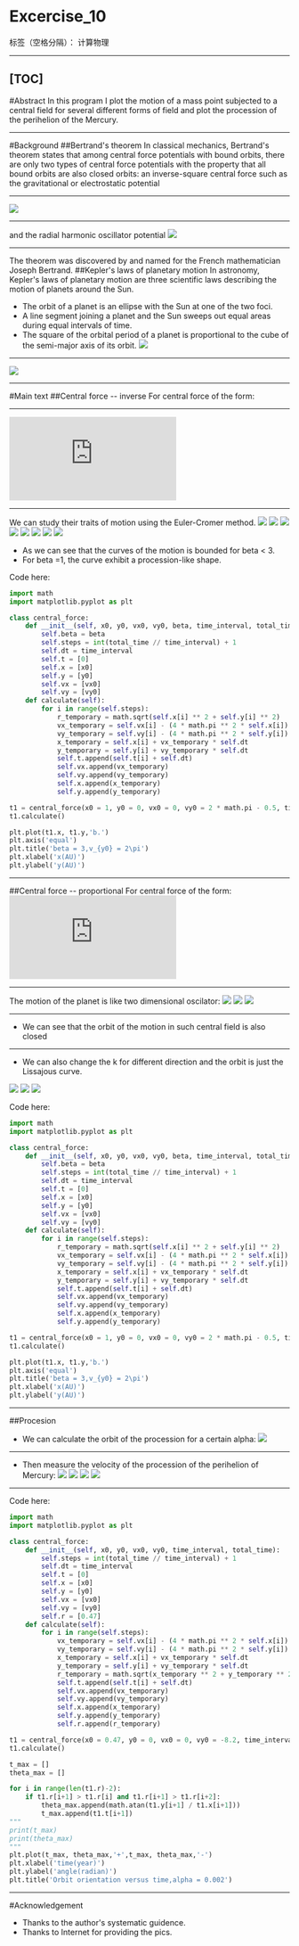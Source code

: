 ﻿# Excercise_10

标签（空格分隔）： 计算物理

---

[TOC]
---
#Abstract
In this program I plot the motion of a mass point subjected to a central field for several different forms of field and plot the procession of the perihelion of the Mercury.

---
#Background
##Bertrand's theorem
In classical mechanics, Bertrand's theorem states that among central force potentials with bound orbits, there are only two types of central force potentials with the property that all bound orbits are also closed orbits: an inverse-square central force such as the gravitational or electrostatic potential

---
![](https://wikimedia.org/api/rest_v1/media/math/render/svg/13cbc1cf1dc0f97d6eab6b78cd9980a8fe0828b4)

---
and the radial harmonic oscillator potential
![](https://wikimedia.org/api/rest_v1/media/math/render/svg/ae9563b1a3d60988b1d67d4919e1aa14862d2dec)

---
The theorem was discovered by and named for the French mathematician Joseph Bertrand.
##Kepler's laws of planetary motion
In astronomy, Kepler's laws of planetary motion are three scientific laws describing the motion of planets around the Sun.

+ The orbit of a planet is an ellipse with the Sun at one of the two foci.
+ A line segment joining a planet and the Sun sweeps out equal areas during equal intervals of time.
+ The square of the orbital period of a planet is proportional to the cube of the semi-major axis of its orbit.
![](https://github.com/Rob1nTian/computationalphysics_N2014301020052/blob/master/Excercise_10/Kepler_laws_diagram.svg.png)

---
![](https://github.com/Rob1nTian/computationalphysics_N2014301020052/blob/master/Excercise_10/kepler2.gif)


---
#Main text
##Central force -- inverse
For central force of the form:

---
![](http://latex.codecogs.com/gif.latex?F_G%3D%5Cfrac%7BGM_E%20M_S%7D%7Br%5E%7B%5Cbeta%7D%7D%2C%5Cbeta%3E1)

---
We can study their traits of motion using the Euler-Cromer method.
![](https://github.com/Rob1nTian/computationalphysics_N2014301020052/blob/master/Excercise_10/2_01.png)
![](https://github.com/Rob1nTian/computationalphysics_N2014301020052/blob/master/Excercise_10/2_5.png)
![](https://github.com/Rob1nTian/computationalphysics_N2014301020052/blob/master/Excercise_10/2_997.png)
![](https://github.com/Rob1nTian/computationalphysics_N2014301020052/blob/master/Excercise_10/1_high_velocity.png)
![](https://github.com/Rob1nTian/computationalphysics_N2014301020052/blob/master/Excercise_10/1_low_velocity.png)
![](https://github.com/Rob1nTian/computationalphysics_N2014301020052/blob/master/Excercise_10/1_starfish.png)
![](https://github.com/Rob1nTian/computationalphysics_N2014301020052/blob/master/Excercise_10/1_sun.png)
![](https://github.com/Rob1nTian/computationalphysics_N2014301020052/blob/master/Excercise_10/3.png)

+ As we can see that the curves of the motion is bounded for beta < 3.
+ For beta =1, the curve exhibit a procession-like shape.

Code here:
```python
import math
import matplotlib.pyplot as plt

class central_force:
    def __init__(self, x0, y0, vx0, vy0, beta, time_interval, total_time):
        self.beta = beta
        self.steps = int(total_time // time_interval) + 1
        self.dt = time_interval
        self.t = [0]
        self.x = [x0]
        self.y = [y0]
        self.vx = [vx0]
        self.vy = [vy0]
    def calculate(self):
        for i in range(self.steps):
            r_temporary = math.sqrt(self.x[i] ** 2 + self.y[i] ** 2)
            vx_temporary = self.vx[i] - (4 * math.pi ** 2 * self.x[i]) / r_temporary ** (self.beta + 1) * self.dt
            vy_temporary = self.vy[i] - (4 * math.pi ** 2 * self.y[i]) / r_temporary ** (self.beta + 1) * self.dt
            x_temporary = self.x[i] + vx_temporary * self.dt
            y_temporary = self.y[i] + vy_temporary * self.dt
            self.t.append(self.t[i] + self.dt)
            self.vx.append(vx_temporary)
            self.vy.append(vy_temporary)
            self.x.append(x_temporary)
            self.y.append(y_temporary)

t1 = central_force(x0 = 1, y0 = 0, vx0 = 0, vy0 = 2 * math.pi - 0.5, time_interval = 0.01, total_time = 100, beta = 3)
t1.calculate()

plt.plot(t1.x, t1.y,'b.')
plt.axis('equal')
plt.title('beta = 3,v_{y0} = 2\pi')
plt.xlabel('x(AU)')
plt.ylabel('y(AU)')
```

---
##Central force -- proportional
 For central force of the form:
 ![](http://latex.codecogs.com/gif.latex?F_G%20%3D%20kr%5E2)
 
 ---
 The motion of the planet is like two dimensional oscilator:
![](https://github.com/Rob1nTian/computationalphysics_N2014301020052/blob/master/Excercise_10/prop_6.png)
![](https://github.com/Rob1nTian/computationalphysics_N2014301020052/blob/master/Excercise_10/prop_20.png)
![](https://github.com/Rob1nTian/computationalphysics_N2014301020052/blob/master/Excercise_10/prop_100.png)

---
+ We can see that the orbit of the motion in such central field is also closed

---
+ We can also change the k for different direction and the orbit is just the Lissajous curve.

![](https://github.com/Rob1nTian/computationalphysics_N2014301020052/blob/master/Excercise_10/prop_1_2.png)
![](https://github.com/Rob1nTian/computationalphysics_N2014301020052/blob/master/Excercise_10/prop_3_2.png)
![](https://github.com/Rob1nTian/computationalphysics_N2014301020052/blob/master/Excercise_10/prop_3_5.png)

Code here:
```python
import math
import matplotlib.pyplot as plt

class central_force:
    def __init__(self, x0, y0, vx0, vy0, beta, time_interval, total_time):
        self.beta = beta
        self.steps = int(total_time // time_interval) + 1
        self.dt = time_interval
        self.t = [0]
        self.x = [x0]
        self.y = [y0]
        self.vx = [vx0]
        self.vy = [vy0]
    def calculate(self):
        for i in range(self.steps):
            r_temporary = math.sqrt(self.x[i] ** 2 + self.y[i] ** 2)
            vx_temporary = self.vx[i] - (4 * math.pi ** 2 * self.x[i]) / r_temporary ** (self.beta + 1) * self.dt
            vy_temporary = self.vy[i] - (4 * math.pi ** 2 * self.y[i]) / r_temporary ** (self.beta + 1) * self.dt
            x_temporary = self.x[i] + vx_temporary * self.dt
            y_temporary = self.y[i] + vy_temporary * self.dt
            self.t.append(self.t[i] + self.dt)
            self.vx.append(vx_temporary)
            self.vy.append(vy_temporary)
            self.x.append(x_temporary)
            self.y.append(y_temporary)

t1 = central_force(x0 = 1, y0 = 0, vx0 = 0, vy0 = 2 * math.pi - 0.5, time_interval = 0.01, total_time = 100, beta = 3)
t1.calculate()

plt.plot(t1.x, t1.y,'b.')
plt.axis('equal')
plt.title('beta = 3,v_{y0} = 2\pi')
plt.xlabel('x(AU)')
plt.ylabel('y(AU)')
```

---
##Procesion
+ We can calculate the orbit of the procession for a certain alpha:
![](https://github.com/Rob1nTian/computationalphysics_N2014301020052/blob/master/Excercise_10/Mercury_orbit.png)

---
+ Then measure the velocity of the procession of the perihelion of Mercury:
![](https://github.com/Rob1nTian/computationalphysics_N2014301020052/blob/master/Excercise_10/procession_1.png)
![](https://github.com/Rob1nTian/computationalphysics_N2014301020052/blob/master/Excercise_10/procession_2.png)
![](https://github.com/Rob1nTian/computationalphysics_N2014301020052/blob/master/Excercise_10/procession_3.png)
![](https://github.com/Rob1nTian/computationalphysics_N2014301020052/blob/master/Excercise_10/procession_4.png)

---

Code here:
```python
import math
import matplotlib.pyplot as plt

class central_force:
    def __init__(self, x0, y0, vx0, vy0, time_interval, total_time):
        self.steps = int(total_time // time_interval) + 1
        self.dt = time_interval
        self.t = [0]
        self.x = [x0]
        self.y = [y0]
        self.vx = [vx0]
        self.vy = [vy0]
        self.r = [0.47]
    def calculate(self):
        for i in range(self.steps):         
            vx_temporary = self.vx[i] - (4 * math.pi ** 2 * self.x[i]) / self.r[i] ** 3 * (1+ 0.002 / self.r[i] ** 2) * self.dt
            vy_temporary = self.vy[i] - (4 * math.pi ** 2 * self.y[i]) / self.r[i] ** 3 * (1+ 0.002 / self.r[i] ** 2) * self.dt
            x_temporary = self.x[i] + vx_temporary * self.dt
            y_temporary = self.y[i] + vy_temporary * self.dt
            r_temporary = math.sqrt(x_temporary ** 2 + y_temporary ** 2)
            self.t.append(self.t[i] + self.dt)
            self.vx.append(vx_temporary)
            self.vy.append(vy_temporary)
            self.x.append(x_temporary)
            self.y.append(y_temporary)
            self.r.append(r_temporary)

t1 = central_force(x0 = 0.47, y0 = 0, vx0 = 0, vy0 = -8.2, time_interval = 0.01, total_time = 30)
t1.calculate()

t_max = []
theta_max = []

for i in range(len(t1.r)-2):
    if t1.r[i+1] > t1.r[i] and t1.r[i+1] > t1.r[i+2]:
        theta_max.append(math.atan(t1.y[i+1] / t1.x[i+1]))
        t_max.append(t1.t[i+1])
"""
print(t_max)
print(theta_max)
"""
plt.plot(t_max, theta_max,'+',t_max, theta_max,'-')
plt.xlabel('time(year)')
plt.ylabel('angle(radian)')
plt.title('Orbit orientation versus time,alpha = 0.002')
```

---
#Acknowledgement
+ Thanks to the author's systematic guidence.
+ Thanks to Internet for providing the pics.




